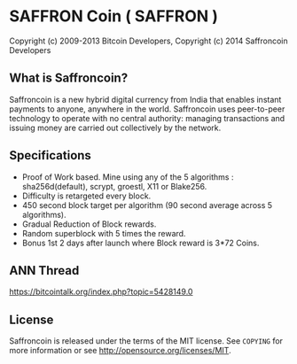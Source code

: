 SAFFRON Coin ( SAFFRON )
===================================

Copyright (c) 2009-2013 Bitcoin Developers,
Copyright (c) 2014 Saffroncoin Developers

What is Saffroncoin?
------------------

Saffroncoin is a new hybrid digital currency from India that enables instant payments to
anyone, anywhere in the world. Saffroncoin uses peer-to-peer technology to operate
with no central authority: managing transactions and issuing money are carried
out collectively by the network.

Specifications
------------------

- Proof of Work based. Mine using any of the 5 algorithms : sha256d(default), scrypt, groestl, X11 or Blake256.
- Difficulty is retargeted every block.
- 450 second block target per algorithm (90 second average across 5 algorithms).
- Gradual Reduction of Block rewards. 
- Random superblock with 5 times the reward.
- Bonus 1st 2 days after launch where Block reward is 3*72 Coins.

ANN Thread
------------------
https://bitcointalk.org/index.php?topic=5428149.0

License
-------

Saffroncoin is released under the terms of the MIT license. See `COPYING` for more
information or see http://opensource.org/licenses/MIT.
